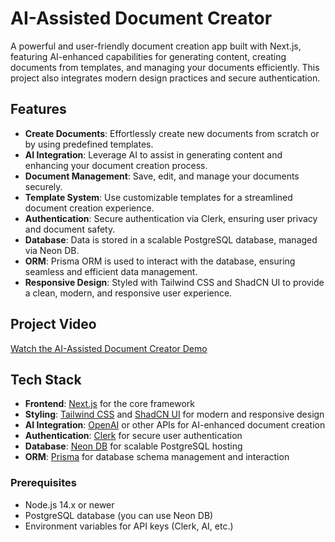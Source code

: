 # AI-Assisted Document Creator

A powerful and user-friendly document creation app built with Next.js, featuring AI-enhanced capabilities for generating content, creating documents from templates, and managing your documents efficiently. This project also integrates modern design practices and secure authentication.

## Features

- **Create Documents**: Effortlessly create new documents from scratch or by using predefined templates.
- **AI Integration**: Leverage AI to assist in generating content and enhancing your document creation process.
- **Document Management**: Save, edit, and manage your documents securely.
- **Template System**: Use customizable templates for a streamlined document creation experience.
- **Authentication**: Secure authentication via Clerk, ensuring user privacy and document safety.
- **Database**: Data is stored in a scalable PostgreSQL database, managed via Neon DB.
- **ORM**: Prisma ORM is used to interact with the database, ensuring seamless and efficient data management.
- **Responsive Design**: Styled with Tailwind CSS and ShadCN UI to provide a clean, modern, and responsive user experience.

## Project Video

[Watch the AI-Assisted Document Creator Demo](https://drive.google.com/file/d/1aq6khjo7w7nyIuWLbkQAOGvaILtiMCrt/view?usp=sharing)

## Tech Stack

- **Frontend**: [Next.js](https://nextjs.org) for the core framework
- **Styling**: [Tailwind CSS](https://tailwindcss.com) and [ShadCN UI](https://shadcn.dev) for modern and responsive design
- **AI Integration**: [OpenAI](https://openai.com) or other APIs for AI-enhanced document creation
- **Authentication**: [Clerk](https://clerk.dev) for secure user authentication
- **Database**: [Neon DB](https://neon.tech) for scalable PostgreSQL hosting
- **ORM**: [Prisma](https://www.prisma.io) for database schema management and interaction

### Prerequisites

- Node.js 14.x or newer
- PostgreSQL database (you can use Neon DB)
- Environment variables for API keys (Clerk, AI, etc.)
